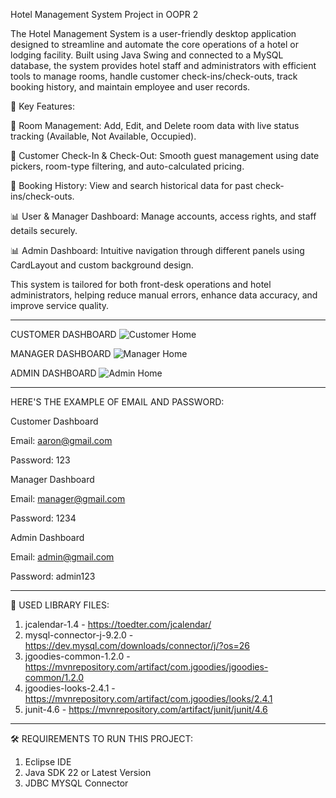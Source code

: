 Hotel Management System Project in OOPR 2

The Hotel Management System is a user-friendly desktop application designed to streamline and automate the core operations of a hotel or lodging facility. Built using Java Swing and connected to a MySQL database, the system provides hotel staff and administrators with efficient tools to manage rooms, handle customer check-ins/check-outs, track booking history, and maintain employee and user records.


🧩 Key Features:


🏨 Room Management: Add, Edit, and Delete room data with live status tracking (Available, Not Available, Occupied).

🔁 Customer Check-In & Check-Out: Smooth guest management using date pickers, room-type filtering, and auto-calculated pricing.

📖 Booking History: View and search historical data for past check-ins/check-outs.

📊 User & Manager Dashboard: Manage accounts, access rights, and staff details securely.

📊 Admin Dashboard: Intuitive navigation through different panels using CardLayout and custom background design.



This system is tailored for both front-desk operations and hotel administrators, helping reduce manual errors, enhance data accuracy, and improve service quality.

-------------------------------------------------------------------------------------------------------------------------------------------------------------------------------------------


CUSTOMER DASHBOARD
  ![Customer Home](https://github.com/user-attachments/assets/76291521-985e-4b5d-bd22-4f1608a7379d)



MANAGER DASHBOARD
![Manager Home](https://github.com/user-attachments/assets/c8531076-5d08-4c6b-833e-47a288c3dd4a)




ADMIN DASHBOARD
![Admin Home](https://github.com/user-attachments/assets/098f3c4d-162a-4686-85a5-e8a5564a8be5)



-------------------------------------------------------------------------------------------------------------------------------------------------------------------------------------------
HERE'S THE EXAMPLE OF EMAIL AND PASSWORD:

Customer Dashboard

Email: aaron@gmail.com

Password: 123

Manager Dashboard

Email: manager@gmail.com

Password: 1234

Admin Dashboard

Email: admin@gmail.com

Password: admin123

-------------------------------------------------------------------------------------------------------------------------------------------------------------------------------------------
📖 USED LIBRARY FILES:

1. jcalendar-1.4 - https://toedter.com/jcalendar/
2. mysql-connector-j-9.2.0 - https://dev.mysql.com/downloads/connector/j/?os=26
3. jgoodies-common-1.2.0 - https://mvnrepository.com/artifact/com.jgoodies/jgoodies-common/1.2.0
4. jgoodies-looks-2.4.1 - https://mvnrepository.com/artifact/com.jgoodies/looks/2.4.1
5. junit-4.6 - https://mvnrepository.com/artifact/junit/junit/4.6

-------------------------------------------------------------------------------------------------------------------------------------------------------------------------------------------
🛠️ REQUIREMENTS TO RUN THIS PROJECT:
1. Eclipse IDE
2. Java SDK 22 or Latest Version
3. JDBC MYSQL Connector


